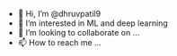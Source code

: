- 👋 Hi, I’m @dhruvpatil9
- 👀 I’m interested in ML and deep learning 
- 💞️ I’m looking to collaborate on ...
- 📫 How to reach me ...

<!---
dhruvpatil9/dhruvpatil9 is a ✨ special ✨ repository because its `README.md` (this file) appears on your GitHub profile.
You can click the Preview link to take a look at your changes.
--->
